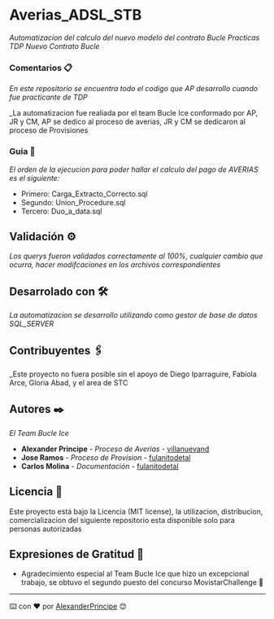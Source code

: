 # Averias_ADSL_STB

_Automatizacion del calculo del nuevo modelo del contrato Bucle_
_Practicas TDP Nuevo Contrato Bucle_

### Comentarios 📋

_En este repositorio se encuentra todo el codigo que AP desarrollo cuando fue practicante de TDP_

_La automatizacion fue realiada por el team Bucle Ice conformado por AP, JR y CM, AP se dedico al proceso de averias, JR y CM se dedicaron al proceso de Provisiones

### Guia 🔧

_El orden de la ejecucion para poder hallar el calculo del pago de AVERIAS es el siguiente:_

* Primero: Carga_Extracto_Correcto.sql
* Segundo: Union_Procedure.sql
* Tercero: Duo_a_data.sql

## Validación ⚙️

_Los querys fueron validados correctamente al 100%, cualquier cambio que ocurra, hacer modifcaciones en los archivos correspondientes_

## Desarrolado con 🛠️

_La automatizacion se desarrollo utilizando como gestor de base de datos SQL_SERVER_

## Contribuyentes 🖇️

_Este proyecto no fuera posible sin el apoyo de Diego Iparraguire, Fabiola Arce, Gloria Abad, y el area de STC

## Autores ✒️

_El Team Bucle Ice_

* **Alexander Principe** - *Proceso de Averias* - [villanuevand](https://github.com/AlexanderPrincipe)
* **Jose Ramos** - *Proceso de Provision* - [fulanitodetal](https://github.com/JoseRamos)
* **Carlos Molina** - *Documentación* - [fulanitodetal](https://github.com/CarlosMolina)

## Licencia 📄

Este proyecto está bajo la Licencia (MIT license), la utilizacion, distribucion, comercializacion del siguiente repositorio esta disponible solo para personas autorizadas

## Expresiones de Gratitud 🎁

* Agradecimiento especial al Team Bucle Ice que hizo un excepcional trabajo, se obtuvo el segundo puesto del concurso MovistarChallenge 📢




---
⌨️ con ❤️ por [AlexanderPrincipe](https://github.com/AlexanderPrincipe) 😊
